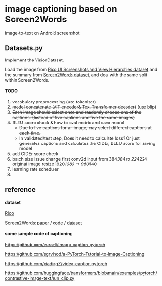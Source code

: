 # image captioning based on Screen2Words
image-to-text on Android screenshot

## Datasets.py
 
Implement the VisionDataset.

Load the image from [Rico UI Screenshots and View Hierarchies dataset](https://storage.googleapis.com/crowdstf-rico-uiuc-4540/rico_dataset_v0.1/unique_uis.tar.gz) and the summary from [Screen2Words dataset](https://github.com/google-research-datasets/screen2words), and deal with the same split within Screen2Words.


#### TODO:

1. ~~vocabulary preprocessing~~ (use tokenizer)
2. ~~model concatenate (ViT encoder& Text Transformer decoder)~~ (use blip)
3. ~~Each image should select once and randomly choose one of the captions. (Instead of five captions and five the same images)~~
4. ~~BLEU score check & how to eval metric and save model~~
   * ~~Due to five captions for an image, may select different captions at each time.~~
   * In validated/test step, Does it need to calculate loss? Or just generates captions and calculates the CIDEr, BLEU score for saving model
5. add CIDEr score check
6. batch size issue
change first conv2d input from 384*384 to 224*224
original image resize 1920*1080 -> 960*540
7. learning rate scheduler
8. 



## reference

#### dataset

[Rico](https://interactionmining.org/rico)

Screen2Words: [paper](https://arxiv.org/abs/2108.03353) / [code](https://github.com/google-research/google-research/tree/master/screen2words) / [dataset](https://github.com/google-research-datasets/screen2words)

#### some sample code of captioning

https://github.com/yurayli/image-caption-pytorch

https://github.com/sgrvinod/a-PyTorch-Tutorial-to-Image-Captioning

https://github.com/xiadingZ/video-caption.pytorch

https://github.com/huggingface/transformers/blob/main/examples/pytorch/contrastive-image-text/run_clip.py
